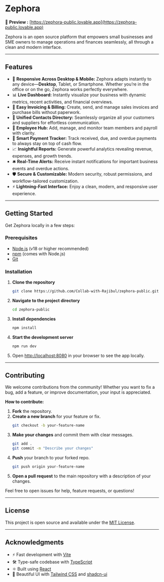 # Zephora

🔗 **Preview :** [https://zephora-public.lovable.app](https://zephora-public.lovable.app)

Zephora is an open source platform that empowers small businesses and SME owners to manage operations and finances seamlessly, all through a clean and modern interface.  

---

## Features
- 📱 **Responsive Across Desktop & Mobile:** Zephora adapts instantly to any device—**Desktop**, Tablet, or Smartphone. Whether you’re in the office or on the go, Zephora works perfectly everywhere.
- 📊 **Live Dashboard:** Instantly visualize your business with dynamic metrics, recent activities, and financial overviews.
- 🧾 **Easy Invoicing & Billing:** Create, send, and manage sales invoices and purchase bills without paperwork.
- 📒 **Unified Contacts Directory:** Seamlessly organize all your customers and suppliers for effortless communication.
- 👥 **Employee Hub:** Add, manage, and monitor team members and payroll with clarity.
- 💸 **Smart Payment Tracker:** Track received, due, and overdue payments to always stay on top of cash flow.
- 📈 **Insightful Reports:** Generate powerful analytics revealing revenue, expenses, and growth trends.
- 🛎️ **Real-Time Alerts:** Receive instant notifications for important business events and overdue actions.
- 🛡️ **Secure & Customizable:** Modern security, robust permissions, and workflow-tailored customization.
- ⚡ **Lightning-Fast Interface:** Enjoy a clean, modern, and responsive user experience.

---

## Getting Started

Get Zephora locally in a few steps:

### Prerequisites

- [Node.js](https://nodejs.org/) (v18 or higher recommended)
- [npm](https://www.npmjs.com/) (comes with Node.js)
- [Git](https://git-scm.com/)

### Installation

1. **Clone the repository**
    ```sh
    git clone https://github.com/Collab-with-Rajibul/zephora-public.git
    ```

2. **Navigate to the project directory**
    ```sh
    cd zephora-public
    ```

3. **Install dependencies**
    ```sh
    npm install
    ```

4. **Start the development server**
    ```sh
    npm run dev
    ```

5. Open [http://localhost:8080](http://localhost:8080) in your browser to see the app locally.

---

## Contributing

We welcome contributions from the community! Whether you want to fix a bug, add a feature, or improve documentation, your input is appreciated.

**How to contribute:**

1. **Fork** the repository.
2. **Create a new branch** for your feature or fix.
    ```sh
    git checkout -b your-feature-name
    ```
3. **Make your changes** and commit them with clear messages.
    ```sh
    git add .
    git commit -m "Describe your changes"
    ```
4. **Push** your branch to your forked repo.
    ```sh
    git push origin your-feature-name
    ```
5. **Open a pull request** to the main repository with a description of your changes.

Feel free to open issues for help, feature requests, or questions!

---

## License

This project is open source and available under the [MIT License](LICENSE).

---

## Acknowledgments

- ⚡️ Fast development with [Vite](https://vitejs.dev/)
- 🛠️ Type-safe codebase with [TypeScript](https://www.typescriptlang.org/)
- ⚛️ Built using [React](https://react.dev/)
- 🎨 Beautiful UI with [Tailwind CSS](https://tailwindcss.com/) and [shadcn-ui](https://ui.shadcn.com/)
